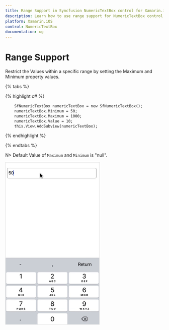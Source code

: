 ```yaml
---
title: Range Support in Syncfusion NumericTextBox control for Xamarin.iOS
description: Learn how to use range support for NumericTextBox control.
platform: Xamarin.iOS
control: NumericTextBox
documentation: ug
---
```


# Range Support

Restrict the Values within a specific range by setting the Maximum and Minimum property values.

{% tabs %}
	
{% highlight c# %}
	
        SfNumericTextBox numericTextBox = new SfNumericTextBox();
        numericTextBox.Minimum = 50;
        numericTextBox.Maximum = 1000;
        numericTextBox.Value = 10;
        this.View.AddSubview(numericTextBox);
			
{% endhighlight %}

{% endtabs %}

N> Default Value of `Maximum` and `Minimum` is "null".

![SfNumericTextBox RangeSupport](images/RangeSupport.gif)